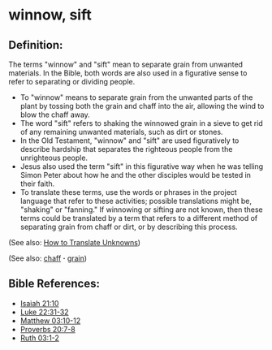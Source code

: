 # winnow, sift #

## Definition: ##

The terms "winnow" and "sift" mean to separate grain from unwanted materials. In the Bible, both words are also used in a figurative sense to refer to separating or dividing people.

* To "winnow" means to separate grain from the unwanted parts of the plant by tossing both the grain and chaff into the air, allowing the wind to blow the chaff away.
* The word "sift" refers to shaking the winnowed grain in a sieve to get rid of any remaining unwanted materials, such as dirt or stones.
* In the Old Testament, "winnow" and "sift" are used figuratively to describe hardship that separates the righteous people from the unrighteous people.
* Jesus also used the term "sift" in this figurative way when he was telling Simon Peter about how he and the other disciples would be tested in their faith.
* To translate these terms, use the words or phrases in the project language that refer to these activities; possible translations might be,  "shaking" or "fanning." If winnowing or sifting are not known, then these terms could be translated by a term that refers to a different method of separating grain from chaff or dirt, or by describing this process.

(See also: [How to Translate Unknowns](https://git.door43.org/Door43/en-ta-translate-vol1/src/master/content/translate_unknown.md))

(See also: [chaff](../other/chaff.md) **·** [grain](../other/grain.md))

## Bible References: ##

* [Isaiah 21:10](https://door43.org/en/bible/notes/isa/21/10)
* [Luke 22:31-32](https://door43.org/en/bible/notes/luk/22/31)
* [Matthew 03:10-12](https://door43.org/en/bible/notes/mat/03/10)
* [Proverbs 20:7-8](https://door43.org/en/bible/notes/pro/20/07)
* [Ruth 03:1-2](https://door43.org/en/bible/notes/rut/03/01)
